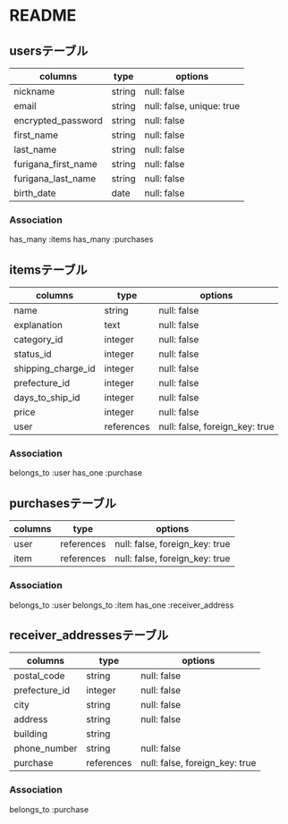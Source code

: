 # README

## usersテーブル

|columns             |type     |options                   |
|--------------------|---------|--------------------------|
|nickname            |string   |null: false               |
|email               |string   |null: false, unique: true |
|encrypted_password  |string   |null: false               |
|first_name          |string   |null: false               |
|last_name           |string   |null: false               |
|furigana_first_name |string   |null: false               |
|furigana_last_name  |string   |null: false               |
|birth_date          |date     |null: false               |


### Association

has_many :items
has_many :purchases


## itemsテーブル

|columns            |type       |options                         |
|-------------------|-----------|--------------------------------|
|name               |string     |null: false                     |
|explanation        |text       |null: false                     |
|category_id        |integer    |null: false                     |
|status_id          |integer    |null: false                     |
|shipping_charge_id |integer    |null: false                     |
|prefecture_id      |integer    |null: false                     |
|days_to_ship_id    |integer    |null: false                     |
|price              |integer    |null: false                     |
|user               |references |null: false, foreign_key: true  |

### Association

belongs_to :user
has_one :purchase

## purchasesテーブル

|columns             |type       |options                         |
|--------------------|-----------|--------------------------------|
|user                |references |null: false, foreign_key: true  |
|item                |references |null: false, foreign_key: true  |

### Association

belongs_to :user
belongs_to :item
has_one :receiver_address

## receiver_addressesテーブル

|columns        |type       |options                         |
|---------------|-----------|--------------------------------|
|postal_code    |string     |null: false                     |
|prefecture_id  |integer    |null: false                     |
|city           |string     |null: false                     |
|address        |string     |null: false                     |
|building       |string     |                                |
|phone_number   |string     |null: false                     |
|purchase       |references |null: false, foreign_key: true  |

### Association

belongs_to :purchase